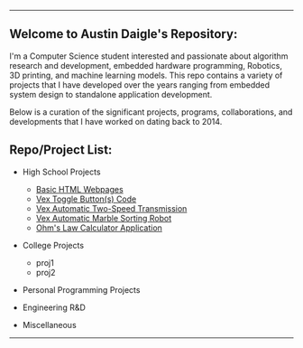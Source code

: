 * * *

## Welcome to Austin Daigle's Repository:
I'm a Computer Science student interested and passionate about algorithm research and development, embedded hardware programming, Robotics, 3D printing, and machine learning models. This repo contains a variety of projects that I have developed over the years ranging from embedded system design to standalone application development.

Below is a curation of the significant projects, programs, collaborations, and developments that I have worked on dating back to 2014.



## Repo/Project List:

*   High School Projects
    *   [Basic HTML Webpages](https://github.com/Austin-Daigle/Basic-HTML5-Webpages)   
    *   [Vex Toggle Button(s) Code](https://github.com/Austin-Daigle/Vex-Toggle-Button-Code/tree/main)
    *   [Vex Automatic Two-Speed Transmission](https://github.com/Austin-Daigle/Vex-Automatic-Two-Speed-Transmission)
    *   [Vex Automatic Marble Sorting Robot](https://github.com/Austin-Daigle/Vex-Automatic-Marble-Sorting-Robot/blob/main/README.md#demonstration-video)
    *   [Ohm's Law Calculator Application](https://github.com/Austin-Daigle/Ohm-s-Law-Calculator-v1.0)
*   College Projects
    *   proj1
    *   proj2
*   Personal Programming Projects

*   Engineering R&D

*   Miscellaneous 


* * *
